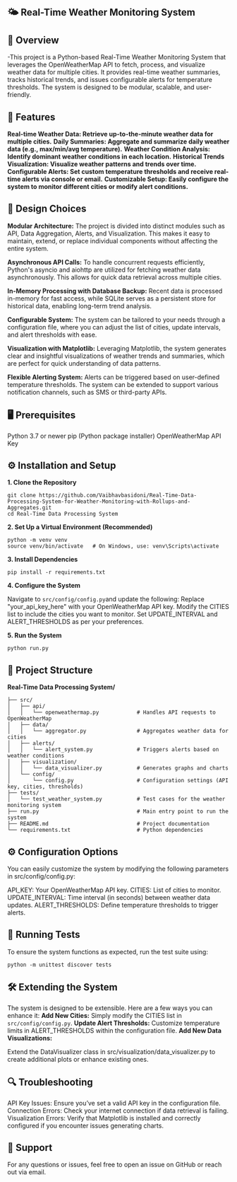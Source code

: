 ## 🌤 Real-Time Weather Monitoring System
## 📌 Overview
-This project is a Python-based Real-Time Weather Monitoring System that leverages the OpenWeatherMap API to fetch, process, and visualize weather data for multiple cities. It provides real-time weather summaries, tracks historical trends, and issues configurable alerts for temperature thresholds. The system is designed to be modular, scalable, and user-friendly.

## 🚀 Features
**Real-time Weather Data: Retrieve up-to-the-minute weather data for multiple cities.**
**Daily Summaries: Aggregate and summarize daily weather data (e.g., max/min/avg temperature).**
**Weather Condition Analysis: Identify dominant weather conditions in each location.**
**Historical Trends Visualization: Visualize weather patterns and trends over time.**
**Configurable Alerts: Set custom temperature thresholds and receive real-time alerts via console or email.**
**Customizable Setup: Easily configure the system to monitor different cities or modify alert conditions.**

## 🔧 Design Choices
**Modular Architecture:**
The project is divided into distinct modules such as API, Data Aggregation, Alerts, and Visualization. This makes it easy to maintain, extend, or replace individual components without affecting the entire system.

**Asynchronous API Calls:**
To handle concurrent requests efficiently, Python's asyncio and aiohttp are utilized for fetching weather data asynchronously. This allows for quick data retrieval across multiple cities.

**In-Memory Processing with Database Backup:**
Recent data is processed in-memory for fast access, while SQLite serves as a persistent store for historical data, enabling long-term trend analysis.

**Configurable System:**
The system can be tailored to your needs through a configuration file, where you can adjust the list of cities, update intervals, and alert thresholds with ease.

**Visualization with Matplotlib:**
Leveraging Matplotlib, the system generates clear and insightful visualizations of weather trends and summaries, which are perfect for quick understanding of data patterns.

**Flexible Alerting System:**
Alerts can be triggered based on user-defined temperature thresholds. The system can be extended to support various notification channels, such as SMS or third-party APIs.

## 🖥 Prerequisites
Python 3.7 or newer
pip (Python package installer)
OpenWeatherMap API Key

## ⚙️ Installation and Setup
**1. Clone the Repository**
```
git clone https://github.com/Vaibhavbasidoni/Real-Time-Data-Processing-System-for-Weather-Monitoring-with-Rollups-and-Aggregates.git
cd Real-Time Data Processing System 
```

**2. Set Up a Virtual Environment (Recommended)**

```
python -m venv venv
source venv/bin/activate   # On Windows, use: venv\Scripts\activate
```

**3. Install Dependencies**
```
pip install -r requirements.txt
```

**4. Configure the System**

Navigate to `src/config/config.py`and update the following:
Replace "your_api_key_here" with your OpenWeatherMap API key.
Modify the CITIES list to include the cities you want to monitor.
Set UPDATE_INTERVAL and ALERT_THRESHOLDS as per your preferences.

**5. Run the System**
```
python run.py
```

## 📂 Project Structure
**Real-Time Data Processing System/**
```
├── src/
│   ├── api/
│   │   └── openweathermap.py            # Handles API requests to OpenWeatherMap
│   ├── data/
│   │   └── aggregator.py                # Aggregates weather data for cities
│   ├── alerts/
│   │   └── alert_system.py              # Triggers alerts based on weather conditions
│   ├── visualization/
│   │   └── data_visualizer.py           # Generates graphs and charts
│   └── config/
│       └── config.py                    # Configuration settings (API key, cities, thresholds)
├── tests/
│   └── test_weather_system.py           # Test cases for the weather monitoring system
├── run.py                               # Main entry point to run the system
├── README.md                            # Project documentation
└── requirements.txt                     # Python dependencies
```

## ⚙️ Configuration Options
You can easily customize the system by modifying the following parameters in src/config/config.py:

API_KEY: Your OpenWeatherMap API key.
CITIES: List of cities to monitor.
UPDATE_INTERVAL: Time interval (in seconds) between weather data updates.
ALERT_THRESHOLDS: Define temperature thresholds to trigger alerts.

## 🧪 Running Tests
To ensure the system functions as expected, run the test suite using:
```
python -m unittest discover tests
```
## 🛠 Extending the System

The system is designed to be extensible. Here are a few ways you can enhance it:
**Add New Cities:**
Simply modify the CITIES list in `src/config/config.py`.
**Update Alert Thresholds:**
Customize temperature limits in ALERT_THRESHOLDS within the configuration file.
**Add New Data Visualizations:**

Extend the DataVisualizer class in src/visualization/data_visualizer.py to create additional plots or enhance existing ones.

## 🔍 Troubleshooting
API Key Issues: Ensure you’ve set a valid API key in the configuration file.
Connection Errors: Check your internet connection if data retrieval is failing.
Visualization Errors: Verify that Matplotlib is installed and correctly configured if you encounter issues generating charts.

## 📧 Support
For any questions or issues, feel free to open an issue on GitHub or reach out via email.